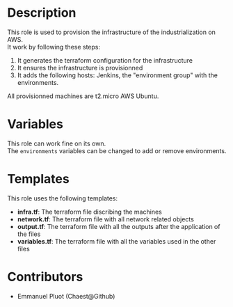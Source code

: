 # Description

This role is used to provision the infrastructure of the industrialization on AWS.  
It work by following these steps:
 1. It generates the terraform configuration for the infrastructure
 2. It ensures the infrastructure is provisionned
 3. It adds the following hosts: Jenkins, the "environment group" with the environments.
  
All provisionned machines are  t2.micro AWS Ubuntu.

# Variables

This role can work fine on its own.  
The `environments` variables can be changed to add or remove environments.

# Templates

This role uses the following templates:
 * **infra.tf**: The terraform file discribing the machines
 * **network.tf**: The terraform file with all network related objects
 * **output.tf**: The terraform file with all the outputs after the application of the files
 * **variables.tf**: The terraform file with all the variables used in the other files

# Contributors

 - Emmanuel Pluot (Chaest@Github)
